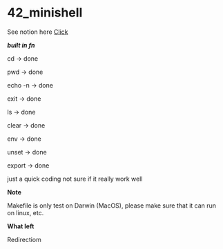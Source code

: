 # 42_minishell

See notion here [Click](https://painted-march-a4f.notion.site/42_minishell-e3af60554a734a439efe42f48886c5aa)

***built in fn***

cd -> done

pwd -> done

echo -n -> done

exit -> done

ls -> done

clear -> done

env -> done

unset -> done

export -> done

just a quick coding not sure if it really work well

**Note**

Makefile is only test on Darwin (MacOS), please make sure that it can run on linux, etc.

**What left**

Redirectiom